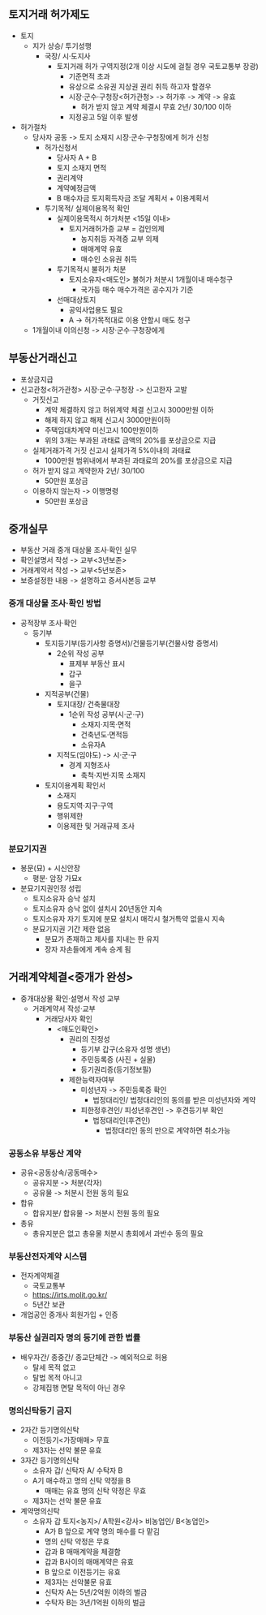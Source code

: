 ## 토지거래 허가제도
- 토지 
    - 지가 상승/ 투기성행
        - 국장/ 시·도지사
            - 토지거래 허가 구역지정(2개 이상 시도에 걸칠 경우 국토교통부 장광)
                - 기준면적 초과
                - 유상으로 소유권 지상권 권리 취득 하고자 할경우
                - 시장·군수·구청장<허가관청> -> 허가후 -> 계약 -> 유효
                    - 허가 받지 않고 계약 체결시 무효 2년/ 30/100 이하
                - 지정공고 5일 이후 발생
- 허가절차
    - 당사자 공동 -> 토지 소재지 시장·군수·구청장에게 허가 신청
        - 허가신청서
            - 당사자 A + B
            - 토지 소재지 면적
            - 권리계약
            - 계약예정금액
            - B 매수자금 토지획득자금 조달 계획서 + 이용계획서
        - 투기목적/ 실제이용목적 확인
            - 실제이용목적시 허가처분 <15일 이내>
                - 토지거래허가증 교부 = 검인의제
                    - 농지취등 자격증 교부 의제
                    - 매매계약 유효
                    - 매수인 소유권 취득
            - 투기목적시 불허가 처분
                - 토지소유자<매도인> 불허가 처분시 1개월이내 매수청구
                    - 국가등 매수 매수가격은 공수지가 기준
            - 선매대상토지
                - 공익사업용도 필요
                - A -> 허가목적대로 이용 안할시 매도 청구
    - 1개월이내 이의신청 -> 시장·군수·구청장에게
## 부동산거래신고
- 포상금지급
- 신고관청<허가관청> 시장·군수·구청장 -> 신고한자 고발
    - 거짓신고
        - 계약 체결하지 않고 허위계약 체결 신고시 3000만원 이하
        - 해제 하지 않고 해제 신고시 3000만원이하
        - 주택임대차계약 미신고시 100만원이하
        - 위의 3개는 부과된 과태료 금액의 20%를 포상금으로 지급
    - 실제거래가격 거짓 신고시 실제가격 5%이내의 과태료
        - 1000만원 범위내에서 부과된 과태료의 20%를 포상금으로 지급 
    - 허가 받지 않고 계약한자 2년/ 30/100
        - 50만원 포상금
    - 이용하지 않는자 -> 이행명령
        - 50만원 포상금

## 중개실무
- 부동산 거래 중개 대상물 조사·확인 실무
- 확인설명서 작성 -> 교부<3년보존>
- 거래계약서 작성 -> 교부<5년보존>
- 보증설정한 내용 -> 설명하고 증서사본등 교부
### 중개 대상물 조사·확인 방법
- 공적장부 조사·확인
    - 등기부 
        - 토지등기부(등기사항 증명서)/건물등기부(건물사항 증명서)
            - 2순위 작성 공부
                - 표제부 부동산 표시
                - 갑구
                - 을구
        - 지적공부(건물)
            - 토지대장/ 건축물대장
                - 1순위 작성 공부(시·군·구)
                    - 소재지·지목·면적
                    - 건축년도·면적등
                    - 소유자A
            - 지적도(임야도) -> 시·군·구
                - 경계 지형조사
                    - 축척·지번·지목 소재지
        - 토지이용계획 확인서
            - 소재지 
            - 용도지역·지구·구역
            - 행위제한
            - 이용제한 및 거래규제 조사
### 분묘기지권
- 봉문(묘) + 시신안장
    - 평분· 암장 가묘x
- 분묘기지권인정 성립
    - 토지소유자 승낙 설치
    - 토지소유자 승낙 없이 설치시 20년동안 지속
    - 토지소유자 자기 토지에 분묘 설치시 매각시 철거특약 없을시 지속
    - 분묘기지권 기간 제한 없음
        - 분묘가 존재하고 제사를 지내는 한 유지
        - 장자 자손들에게 계속 승계 됨

## 거래계약체결<중개가 완성>
- 중개대상물 확인·설명서 작성 교부
    - 거래계약서 작성·교부
        - 거래당사자 확인
            - <매도인확인>
                - 권리의 진정성
                    - 등기부 갑구(소유자 성명 생년)
                    - 주민등록증 (사진 + 실물)
                    - 등기권리증(등기정보필)
                - 제한능력자여부
                    - 미성년자  -> 주민등록증 확인
                        - 법정대리인/ 법정대리인의 동의를 받은 미성년자와 계약 
                    - 피한정후견인/ 피성년후견인 -> 후견등기부 확인
                        - 법정대리인(후견인)
                            - 법정대리인 동의 만으로 계약하면 취소가능                    
### 공동소유 부동산 계약
- 공유<공동상속/공동매수>
    - 공유지분 -> 처분(각자)
    - 공유물  -> 처분시 전원 동의 필요
- 합유
    - 합유지분/ 합유물 -> 처분시 전원 동의 필요
- 총유
    - 총유지분은 없고 총유물 처분시 총회에서 과반수 동의 필요
### 부동산전자계약 시스템
- 전자계약체결
    - 국토교통부
    - https://irts.molit.go.kr/
    - 5년간 보관
- 개업공인 중개사 회원가입 + 인증
### 부동산 실권리자 명의 등기에 관한 법률
- 배우자간/ 종중간/ 종교단체간 -> 예외적으로 허용
    - 탈세 목적 없고
    - 탈법 목적 아니고
    - 강제집행 면탈 목적이 아닌 경우
### 명의신탁등기 금지
- 2자간 등기명의신탁
    - 이전등기<가장매매> 무효
    - 제3자는 선악 불문 유효
- 3자간 등기명의신탁
    - 소유자 갑/ 신탁자 A/ 수탁자 B
    - A기 매수하고 명의 신탁 약정을 B
        - 매매는 유효 명의 신탁 약정은 무효
    - 제3자는 선악 불문 유효
- 계약명의신탁
    - 소유자 갑 토지<농지>/ A학원<강사> 비농업인/ B<농업인> 
        - A가 B 앞으로 계약 명의 매수를 다 맡김
        - 명의 신탁 약정은 무효
        - 갑과  B 매매계약을 체결함
        - 갑과 B사이의 매매계약은 유효 
        - B 앞으로 이전등기는 유효
        - 제3자는 선악불문 유효
        - 신탁자 A는 5년/2억원 이하의 벌금
        - 수탁자 B는 3년/1억원 이하의 벌금